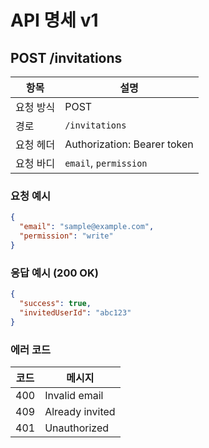 # API 명세 v1

## POST /invitations

| 항목 | 설명 |
|------|------|
| 요청 방식 | POST |
| 경로 | `/invitations` |
| 요청 헤더 | Authorization: Bearer token |
| 요청 바디 | `email`, `permission` |

### 요청 예시

```json
{
  "email": "sample@example.com",
  "permission": "write"
}
```

### 응답 예시 (200 OK)

```json
{
  "success": true,
  "invitedUserId": "abc123"
}
```

### 에러 코드

| 코드 | 메시지 |
|------|--------|
| 400 | Invalid email |
| 409 | Already invited |
| 401 | Unauthorized |
